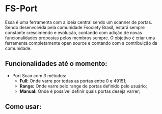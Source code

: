 # FS-Port

Essa é uma ferramenta com a ideia central sendo um scanner de portas.
Sendo desenvolvida pela comunidade Fsociety Brasil, estará sempre constante crescimendo e evolução, contando com adição de novas funcionalidades propostas pelos membros sempre.
O objetivo é criar uma ferramenta completamente open source e contando com a contribuição da comunidade.

## Funcionalidades até o momento:
* Port Scan com 3 métodos:
	* **Full:** Onde varre por todas as portas entre 0 e 49151;
	* **Range:** Onde varre pelo range de portas definido pelo usuário;
	* **Manual:** Onde é possível definir quais portas deseja varrer;

## Como usar: